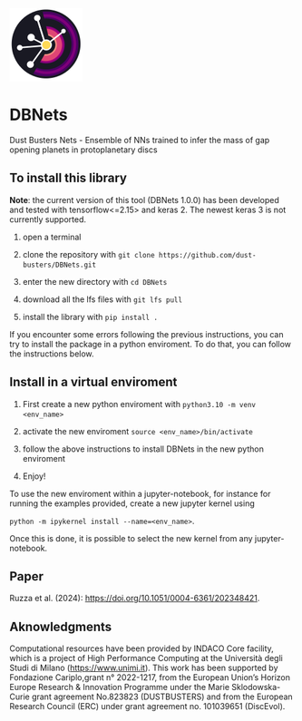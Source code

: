 ![icon](icon/vlr.png)
# DBNets
Dust Busters Nets - Ensemble of NNs trained to infer the mass of gap opening planets in protoplanetary discs

## To install this library

__Note__: the current version of this tool (DBNets 1.0.0) has been developed and tested with tensorflow<=2.15> and keras 2. The newest keras 3 is not currently supported.

1) open a terminal

2) clone the repository with `git clone https://github.com/dust-busters/DBNets.git` 

2) enter the new directory with `cd DBNets`
   
3) download all the lfs files with `git lfs pull` 

5) install the library with `pip install .`

If you encounter some errors following the previous instructions, you can try to install the package in a python enviroment. To do that, you can follow the instructions below.

## Install in a virtual enviroment

1) First create a new python enviroment with `python3.10 -m venv <env_name>`

2) activate the new enviroment `source <env_name>/bin/activate`

3) follow the above instructions to install DBNets in the new python enviroment

4) Enjoy!

To use the new enviroment within a jupyter-notebook, for instance for running the examples provided, create a new jupyter kernel using

`python -m ipykernel install --name=<env_name>`.

Once this is done, it is possible to select the new kernel from any jupyter-notebook.

## Paper
Ruzza et al. (2024): https://doi.org/10.1051/0004-6361/202348421.

## Aknowledgments

Computational resources have been provided by INDACO Core facility, which is a project of High Performance Computing at the Università degli Studi di Milano (https://www.unimi.it). This work has been supported by Fondazione Cariplo,grant n° 2022-1217, from the European Union’s Horizon Europe Research & Innovation Programme under the Marie Sklodowska-Curie grant agreement No.823823 (DUSTBUSTERS) and from the European Research Council (ERC) under grant agreement no. 101039651 (DiscEvol).
